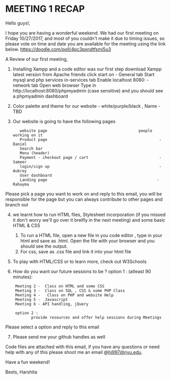 <h1> MEETING 1 RECAP </h1>

Hello guys!,

I hope you are having a wonderful weekend. We had our first meeting on Friday 10/27/2017, and most of you couldn't make it due to timing issues, so please vote on time and date you are available for the meeting using the link below.
https://doodle.com/poll/4pc3pxndtfsmi5u3

A Review of our first meeting,

1) Installing Xampp and a code editor was our first step
 download Xampp latest version from Apache friends
click start on  - General tab
Start mysql and php services in-services tab
Enable localhost 8080: - network tab
Open web browser
Type in   http://localhost:8080/phpmyadmin (case sensitive)  and you should see a phpmyadmin dashboard
2) Color palette and theme for our website -  white/purple/black , Name -TBD 

3)  Our website is going to have the following pages

           website page                                        people working on it
           Product page                                                 - Daniel
           Search bar
           Menu (header)
           Payment - checkout page / cart                               - Sameer
           login/sign up                                                - Aubrey
           User dashboard
           Landing page                                                - Rahayma

Please pick a page you want to work on and reply to this email, you will be responsible for the page but you can always contribute to other pages and branch out

4) we learnt how to run HTML files, Stylesheet incorporation (if you missed it don't worry  we'll go over it breifly in the next meeting) and some basic HTML & CSS
      
      1. To run a HTML file, open a new file in you code editor , type in your html and save as .html. Open the file with your browser and you should see the output.
      2. For css, save as .css file and link it into your html file 

5) To play with HTML/CSS or to learn more, check out W3Schools

6) How do you want our future sessions to be ?
        option 1 : (atleast 90 minutes):
        
        Meeting 2 -  Class on HTML and some CSS 
        Meeting 3 -  Class on SQL , CSS & some PHP Class
        Meeting 4 -   Class on PHP and website Help
        Meeting 5 -  Javascript
        Meeting 6 - API handling, jQuery
        
        option 2 :
               provide resources and offer help sessions during Meetings

Please select a option and reply to this email

7) Please send me your github handles as well

Code files are attached with this email, if you have any questions or need help with any of this please shoot me an email @hj997@nyu.edu.

Have a fun weekend!

Bests,
Harshita
